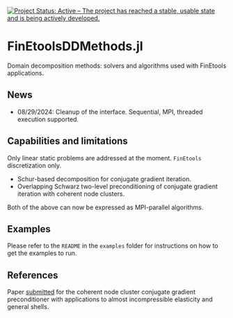 [![Project Status: Active – The project has reached a stable, usable state and is being actively developed.](http://www.repostatus.org/badges/latest/active.svg)](http://www.repostatus.org/#active)

# FinEtoolsDDMethods.jl

Domain decomposition methods: solvers and algorithms used with FinEtools applications. 

## News

- 08/29/2024: Cleanup of the interface. Sequential, MPI, threaded execution supported.

## Capabilities and limitations

Only linear static problems are addressed at the moment. `FinEtools` discretization only.

- Schur-based decomposition for conjugate gradient iteration. 
- Overlapping Schwarz two-level preconditioning of conjugate gradient iteration with coherent node clusters.

Both of the above can now be expressed as MPI-parallel algorithms.

## Examples

Please refer to the `README` in the `examples` folder for instructions 
on how to get the examples to run.

## References

Paper [submitted](https://papers.ssrn.com/sol3/papers.cfm?abstract_id=4902156) for 
the coherent node cluster conjugate gradient preconditioner with applications 
to almost incompressible elasticity and general shells.

